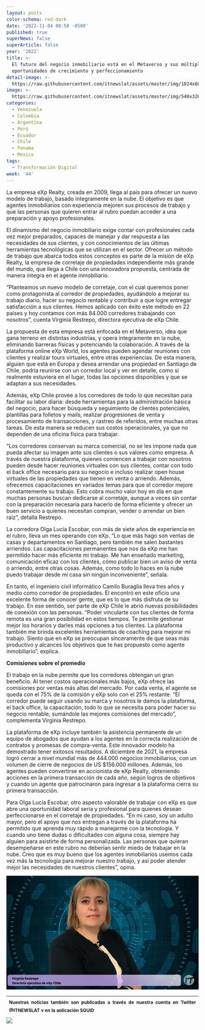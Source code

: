 ```yaml
---
layout: posts
color-schema: red-dark
date: '2022-11-04 08:50 -0500'
published: true
superNews: false
superArticle: false
year: '2022'
title: >-
  El futuro del negocio inmobiliario está en el Metaverso y sus múltiples
  oportunidades de crecimiento y perfeccionamiento
detail-image: >-
  https://raw.githubusercontent.com/itnewslat/assets/master/img/1024x680/Virginia-Restrepo-g.jpg
image: >-
  https://raw.githubusercontent.com/itnewslat/assets/master/img/540x320/Virginia-Restrepo-p.jpg
categories:
  - Venezuela
  - Colombia
  - Argentina
  - Perú
  - Ecuador
  - Chile
  - Panama
  - Mexico
tags:
  - Transformación Digital
week: '44'
---
```

La empresa eXp Realty, creada en 2009, llega al país para ofrecer un nuevo modelo de trabajo, basado íntegramente en la nube. El objetivo es que agentes inmobiliarios con experiencia mejoren sus procesos de trabajo y que las personas que quieren entrar al rubro puedan acceder a una preparación y apoyo profesionales.
 
 
El dinamismo del negocio inmobiliario exige contar con profesionales cada vez mejor preparados, capaces de manejar y dar respuesta a las necesidades de sus clientes, y con conocimientos de las últimas herramientas tecnológicas que se utilizan en el sector. Ofrecer un método de trabajo que abarca todos estos conceptos es parte de la misión de eXp Realty, la empresa de corretaje de propiedades independiente más grande del mundo, que llega a Chile con una innovadora propuesta, centrada de manera íntegra en el agente inmobiliario.
 
“Planteamos un nuevo modelo de corretaje, con el cual queremos poner como protagonista al corredor de propiedades, ayudándolo a mejorar su trabajo diario, hacer su negocio rentable y contribuir a que logre entregar satisfacción a sus clientes. Hemos aplicado con éxito este método en 22 países y hoy contamos con más 84.000 corredores trabajando con nosotros”, cuenta Virginia Restrepo, directora ejecutiva de eXp Chile.
 
La propuesta de esta empresa está enfocada en el Metaverso, idea que gana terreno en distintas industrias, y opera íntegramente en la nube, eliminando barreras físicas y potenciando la colaboración. A través de la plataforma online eXp World, los agentes pueden agendar reuniones con clientes y realizar tours virtuales, entre otras experiencias. De esta manera, alguien que está en Europa y desea arrendar una propiedad en Santiago de Chile, podría reunirse con un corredor local y ver en detalle, como si realmente estuviera en el lugar, todas las opciones disponibles y que se adaptan a sus necesidades.
 
Además, eXp Chile provee a los corredores de todo lo que necesitan para facilitar su labor diaria: desde herramientas para la administración básica del negocio, para hacer búsqueda y seguimiento de clientes potenciales, plantillas para folletos y mails, realizar progresiones de venta y procesamiento de transacciones, y rastreo de referidos, entre muchas otras tareas. De esta manera se reducen sus costos operacionales, ya que no dependen de una oficina física para trabajar.
 
“Los corredores conservan su marca comercial, no se les impone nada que pueda afectar su imagen ante sus clientes o sus valores como empresa. A través de nuestra plataforma, quienes comiencen a trabajar con nosotros pueden desde hacer reuniones virtuales con sus clientes, contar con todo el back office necesario para su negocio e incluso realizar open house virtuales de las propiedades que tienen en venta o arriendo. Además, ofrecemos capacitaciones en variados temas para que el corredor mejore constantemente su trabajo. Esto cobra mucho valor hoy en día en que muchas personas buscan dedicarse al corretaje, aunque a veces sin contar con la preparación necesaria para hacerlo de forma eficiente y ofrecer un buen servicio a quienes necesitan compran, vender o arrendar un bien raíz”, detalla Restrepo.
 
La corredora Olga Lucía Escobar, con más de siete años de experiencia en el rubro, lleva un mes operando con eXp. “Lo que más hago son ventas de casas y departamentos en Santiago, pero también me salen bastantes arriendos. Las capacitaciones permanentes que nos da eXp me han permitido hacer más eficiente mi trabajo. Me han enseñado marketing, comunicación eficaz con los clientes, cómo publicar bien un aviso de venta o arriendo, entre otras cosas. Además, como todo lo haces en la nube puedo trabajar desde mi casa sin ningún inconveniente”, señala.
 
En tanto, el ingeniero civil informático Camilo Buraglia lleva tres años y medio como corredor de propiedades. Él encontró en este oficio una excelente forma de conocer gente, que es lo que más disfruta de su trabajo. En ese sentido, ser parte de eXp Chile le abrió nuevas posibilidades de conexión con las personas. “Poder vincularte con tus clientes de forma remota es una gran posibilidad en estos tiempos. Te permite gestionar mejor los horarios y darles más opciones a tus clientes. La plataforma también me brinda excelentes herramientas de coaching para mejorar mi trabajo. Siento que en eXp se preocupan sinceramente de que  seas más productivo y alcances los objetivos que te has propuesto como agente inmobiliario”, explica.
 
**Comisiones sobre el promedio**

El trabajo en la nube permite que los corredores obtengan un gran beneficio. Al tener costos operacionales más bajos, eXp ofrece las comisiones por ventas más altas del mercado. Por cada venta, el agente se queda con el 75% de la comisión y eXp solo con el 25% restante. “El corredor puede seguir usando su marca y nosotros le damos la plataforma, el back office, la capacitación, todo lo que se necesita para poder hacer su negocio rentable, sumándole las mejores comisiones del mercado”, complementa Virginia Restrepo.
 
La plataforma de eXp incluye también la asistencia permanente de un equipo de abogados que ayudan a los agentes en la correcta realización de contratos y promesas de compra-venta. Este innovador modelo ha demostrado tener exitosos resultados. A diciembre de 2021, la empresa logró cerrar a nivel mundial más de 444.000 negocios inmobiliarios, con un volumen de cierre de negocios de US $156.000 millones. Además, los agentes pueden convertirse en accionista de eXp Realty, obteniendo acciones en la primera transacción de cada año, según logros de objetivos y cuando un agente que patrocinaron para ingresar a la plataforma cierra su primera transacción.
 
Para Olga Lucía Escobar, otro aspecto valorable de trabajar con eXp es que abre una oportunidad laboral seria y profesional para quienes desean perfeccionarse en el corretaje de propiedades. “En mi caso, soy un adulto mayor, pero el apoyo que nos entregan a través de la plataforma ha permitido que aprenda muy rápido a manejarme con la tecnología. Y cuando uno tiene dudas o dificultades con alguna cosa, siempre hay alguien para asistirte de forma personalizada. Las personas que quieran desempeñarse en este rubro no deberían sentir miedo de trabajar en la nube. Creo que es muy bueno que los agentes inmobiliarios usemos cada vez más la tecnología para mejorar nuestro trabajo, y así poder atender mejor las necesidades de nuestros clientes”, opina.

![](https://raw.githubusercontent.com/itnewslat/assets/master/img/540x320/Virginia-Restrepo-p.jpg)

<table style="height: 42px;" width="569">
<tbody>
<tr>
<td style="text-align: justify;"><sub><strong>Nuestras noticias también son publicadas a través de nuestra cuenta en Twitter <a href="https://twitter.com/itnewslat?lang=es">@ITNEWSLAT</a> y en la aplicación <a href="https://squidapp.co/en/">SQUID</a></strong></sub></td>
</tr>
</tbody>
</table>

<img src="https://tracker.metricool.com/c3po.jpg?hash=56f88a41e39ab42c063cc51676587a04"/>